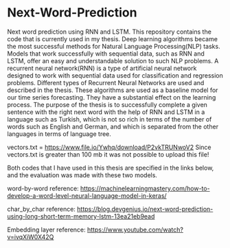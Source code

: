 # Next-Word-Prediction
Next word prediction using RNN and LSTM. This repository contains the code that is currently used in my thesis.
Deep learning algorithms became the most successful methods for Natural Language Processing(NLP) tasks. Models that work successfully with sequential data, such as
RNN and LSTM, offer an easy and understandable solution to such NLP problems. A recurrent neural network(RNN) is a type of artificial neural network designed to work with sequential data used for classification and regression problems. Different types of Recurrent Neural Networks are used and described in the thesis. These algorithms are used as a baseline model for our time series forecasting. They have a substantial effect on the learning process. The purpose of the thesis is to successfully complete a given sentence with the right next word with the help of RNN and LSTM in a language such as Turkish, which is not so rich in terms of the number of words such as English and German, and which is separated from the other languages in terms of language tree.

vectors.txt = https://www.file.io/Ywhq/download/P2vkTRUNwoV2
Since vectors.txt is greater than 100 mb it was not possible to upload this file!

Both codes that I have used in this thesis are specified in the links below, and the evaluation was made with these two models.

word-by-word reference: https://machinelearningmastery.com/how-to-develop-a-word-level-neural-language-model-in-keras/

char_by_char reference: https://blog.devgenius.io/next-word-prediction-using-long-short-term-memory-lstm-13ea21eb9ead

Embedding layer reference: https://www.youtube.com/watch?v=ivqXiW0X42Q
